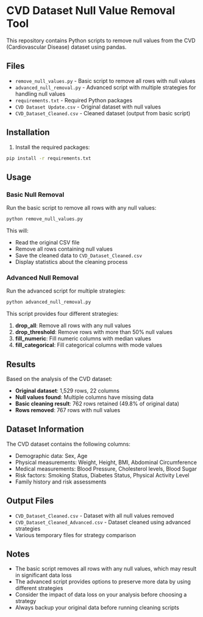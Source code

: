 # CVD Dataset Null Value Removal Tool

This repository contains Python scripts to remove null values from the CVD (Cardiovascular Disease) dataset using pandas.

## Files

- `remove_null_values.py` - Basic script to remove all rows with null values
- `advanced_null_removal.py` - Advanced script with multiple strategies for handling null values
- `requirements.txt` - Required Python packages
- `CVD Dataset Update.csv` - Original dataset with null values
- `CVD_Dataset_Cleaned.csv` - Cleaned dataset (output from basic script)

## Installation

1. Install the required packages:

```bash
pip install -r requirements.txt
```

## Usage

### Basic Null Removal

Run the basic script to remove all rows with any null values:

```bash
python remove_null_values.py
```

This will:

- Read the original CSV file
- Remove all rows containing null values
- Save the cleaned data to `CVD_Dataset_Cleaned.csv`
- Display statistics about the cleaning process

### Advanced Null Removal

Run the advanced script for multiple strategies:

```bash
python advanced_null_removal.py
```

This script provides four different strategies:

1. **drop_all**: Remove all rows with any null values
2. **drop_threshold**: Remove rows with more than 50% null values
3. **fill_numeric**: Fill numeric columns with median values
4. **fill_categorical**: Fill categorical columns with mode values

## Results

Based on the analysis of the CVD dataset:

- **Original dataset**: 1,529 rows, 22 columns
- **Null values found**: Multiple columns have missing data
- **Basic cleaning result**: 762 rows retained (49.8% of original data)
- **Rows removed**: 767 rows with null values

## Dataset Information

The CVD dataset contains the following columns:

- Demographic data: Sex, Age
- Physical measurements: Weight, Height, BMI, Abdominal Circumference
- Medical measurements: Blood Pressure, Cholesterol levels, Blood Sugar
- Risk factors: Smoking Status, Diabetes Status, Physical Activity Level
- Family history and risk assessments

## Output Files

- `CVD_Dataset_Cleaned.csv` - Dataset with all null values removed
- `CVD_Dataset_Cleaned_Advanced.csv` - Dataset cleaned using advanced strategies
- Various temporary files for strategy comparison

## Notes

- The basic script removes all rows with any null values, which may result in significant data loss
- The advanced script provides options to preserve more data by using different strategies
- Consider the impact of data loss on your analysis before choosing a strategy
- Always backup your original data before running cleaning scripts
